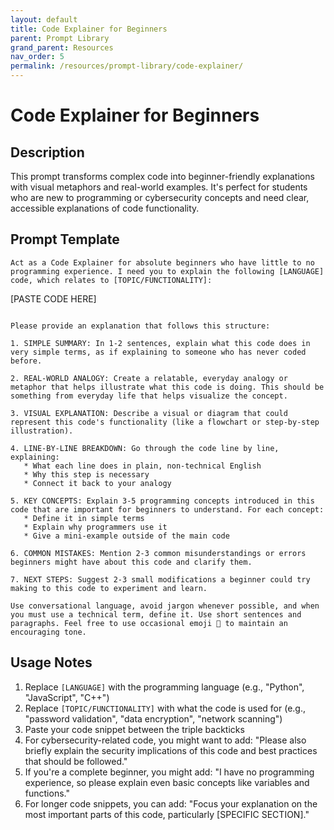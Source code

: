 ```yaml
---
layout: default
title: Code Explainer for Beginners
parent: Prompt Library
grand_parent: Resources
nav_order: 5
permalink: /resources/prompt-library/code-explainer/
---
```


# Code Explainer for Beginners

## Description

This prompt transforms complex code into beginner-friendly explanations with visual metaphors and real-world examples. It's perfect for students who are new to programming or cybersecurity concepts and need clear, accessible explanations of code functionality.

## Prompt Template

```
Act as a Code Explainer for absolute beginners who have little to no programming experience. I need you to explain the following [LANGUAGE] code, which relates to [TOPIC/FUNCTIONALITY]:

```
[PASTE CODE HERE]
```

Please provide an explanation that follows this structure:

1. SIMPLE SUMMARY: In 1-2 sentences, explain what this code does in very simple terms, as if explaining to someone who has never coded before.

2. REAL-WORLD ANALOGY: Create a relatable, everyday analogy or metaphor that helps illustrate what this code is doing. This should be something from everyday life that helps visualize the concept.

3. VISUAL EXPLANATION: Describe a visual or diagram that could represent this code's functionality (like a flowchart or step-by-step illustration).

4. LINE-BY-LINE BREAKDOWN: Go through the code line by line, explaining:
   * What each line does in plain, non-technical English
   * Why this step is necessary
   * Connect it back to your analogy

5. KEY CONCEPTS: Explain 3-5 programming concepts introduced in this code that are important for beginners to understand. For each concept:
   * Define it in simple terms
   * Explain why programmers use it
   * Give a mini-example outside of the main code

6. COMMON MISTAKES: Mention 2-3 common misunderstandings or errors beginners might have about this code and clarify them.

7. NEXT STEPS: Suggest 2-3 small modifications a beginner could try making to this code to experiment and learn.

Use conversational language, avoid jargon whenever possible, and when you must use a technical term, define it. Use short sentences and paragraphs. Feel free to use occasional emoji 🙂 to maintain an encouraging tone.
```

## Usage Notes

1. Replace `[LANGUAGE]` with the programming language (e.g., "Python", "JavaScript", "C++")
2. Replace `[TOPIC/FUNCTIONALITY]` with what the code is used for (e.g., "password validation", "data encryption", "network scanning")
3. Paste your code snippet between the triple backticks
4. For cybersecurity-related code, you might want to add: "Please also briefly explain the security implications of this code and best practices that should be followed."
5. If you're a complete beginner, you might add: "I have no programming experience, so please explain even basic concepts like variables and functions."
6. For longer code snippets, you can add: "Focus your explanation on the most important parts of this code, particularly [SPECIFIC SECTION]."